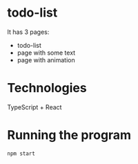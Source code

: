 # todo-list
It has 3 pages:
- todo-list
- page with some text
- page with animation

# Technologies
TypeScript + React

# Running the program
`npm start`

